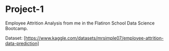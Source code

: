 # Project-1
Employee Attrition Analysis
from me in the Flatiron School Data Science Bootcamp. 

Dataset: [https://www.kaggle.com/datasets/mrsimple07/employee-attrition-data-prediction]
